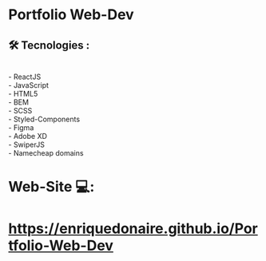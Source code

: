 #  Portfolio Web-Dev 
##  🛠️ Tecnologies  : 
<br/>
- ReactJS <br/>
- JavaScript <br/>
- HTML5 <br/>
- BEM <br/>
- SCSS <br/>
- Styled-Components <br/>
- Figma <br/>
- Adobe XD <br/>
- SwiperJS <br/>
- Namecheap domains
<br/>

#  Web-Site  💻: 

#   https://enriquedonaire.github.io/Portfolio-Web-Dev

